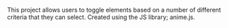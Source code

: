 This project allows users to toggle elements based on a number of different criteria that they can select. Created using the JS library; anime.js.
